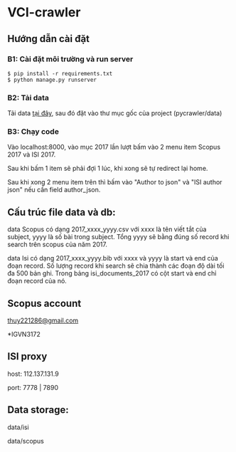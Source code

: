 # VCI-crawler

## Hướng dẫn cài đặt

### B1: Cài đặt môi trường và run server

    $ pip install -r requirements.txt
    $ python manage.py runserver
    
### B2: Tải data

Tải data [tại đây](https://drive.google.com/open?id=142RgTCFkE44kRDcQnOHsTUJmlhy8r77P), sau đó đặt vào thư mục gốc của project (pycrawler/data)

### B3: Chạy code

Vào localhost:8000, vào mục 2017 lần lượt bấm vào 2 menu item Scopus 2017 và ISI 2017. 

Sau khi bấm 1 item sẽ phải đợi 1 lúc, khi xong sẽ tự redirect lại home.

Sau khi xong 2 menu item trên thì bấm vào "Author to json" và "ISI author json" nếu cần field author_json.
 
## Cấu trúc file data và db:

data Scopus có dạng 2017_xxxx_yyyy.csv với xxxx là tên viết tắt của subject, yyyy là số bài trong subject. Tổng yyyy sẽ bằng đúng số record khi search trên scopus của năm 2017.

data Isi có dạng 2017_xxxx_yyyy.bib với xxxx và yyyy là start và end của đoạn record. Số lượng record khi search sẽ chia thành các đoạn độ dài tối đa 500 bản ghi. Trong bảng isi_documents_2017 có cột start và end chỉ đoạn record của nó.  

## Scopus account

thuy221286@gmail.com

*IGVN3172

## ISI proxy

host: 112.137.131.9

port: 7778 | 7890

## Data storage:

data/isi

data/scopus
